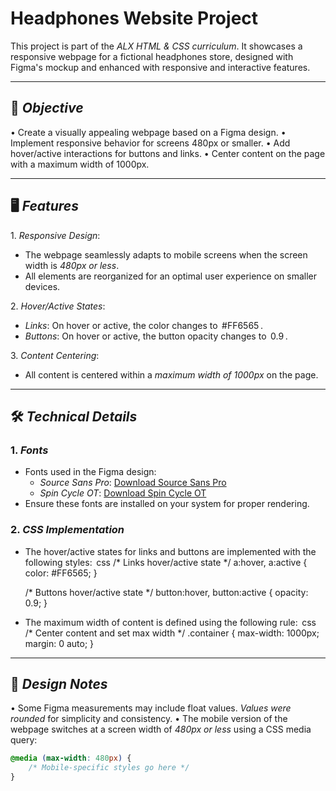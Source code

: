 # Headphones Website Project

This project is part of the *ALX HTML & CSS curriculum*. It showcases a responsive webpage for a fictional headphones store, designed with Figma's mockup and enhanced with responsive and interactive features.

---

## 🎯 *Objective*

•⁠  ⁠Create a visually appealing webpage based on a Figma design.
•⁠  ⁠Implement responsive behavior for screens 480px or smaller.
•⁠  ⁠Add hover/active interactions for buttons and links.
•⁠  ⁠Center content on the page with a maximum width of 1000px.

---

## 🖥️ *Features*

1.⁠ ⁠*Responsive Design*:
   - The webpage seamlessly adapts to mobile screens when the screen width is *480px or less*.
   - All elements are reorganized for an optimal user experience on smaller devices.

2.⁠ ⁠*Hover/Active States*:
   - *Links*: On hover or active, the color changes to ⁠ #FF6565 ⁠.
   - *Buttons*: On hover or active, the button opacity changes to ⁠ 0.9 ⁠.

3.⁠ ⁠*Content Centering*:
   - All content is centered within a *maximum width of 1000px* on the page.

---

## 🛠️ *Technical Details*

### 1. *Fonts*
   - Fonts used in the Figma design:
     - *Source Sans Pro*: [Download Source Sans Pro](https://fonts.google.com/specimen/Source+Sans+Pro)
     - *Spin Cycle OT*: [Download Spin Cycle OT](https://fontsgeek.com/fonts/Spin-Cycle-OT-Regular)
   - Ensure these fonts are installed on your system for proper rendering.

### 2. *CSS Implementation*
   - The hover/active states for links and buttons are implemented with the following styles:
     ⁠ css
     /* Links hover/active state */
     a:hover, a:active {
         color: #FF6565;
     }

     /* Buttons hover/active state */
     button:hover, button:active {
         opacity: 0.9;
     }
      ⁠

   - The maximum width of content is defined using the following rule:
     ⁠ css
     /* Center content and set max width */
     .container {
         max-width: 1000px;
         margin: 0 auto;
     }
      ⁠

---

## 📐 *Design Notes*

•⁠  ⁠Some Figma measurements may include float values. *Values were rounded* for simplicity and consistency.
•⁠  ⁠The mobile version of the webpage switches at a screen width of *480px or less* using a CSS media query:
  ```css
  @media (max-width: 480px) {
      /* Mobile-specific styles go here */
  }
